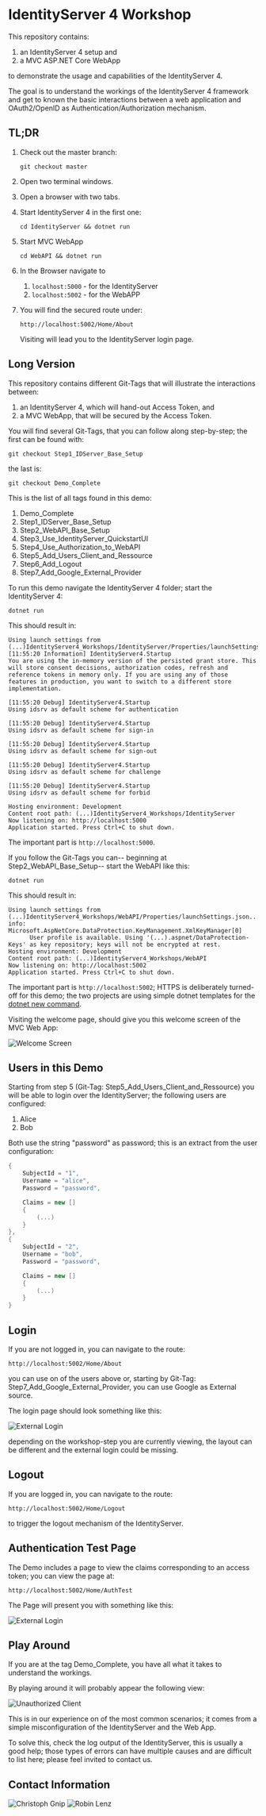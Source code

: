 # IdentityServer 4 Workshop

This repository contains:

1. an IdentityServer 4 setup and
1. a MVC ASP.NET Core WebApp

to demonstrate the usage and capabilities of the IdentityServer 4.

The goal is to understand the workings of the IdentityServer 4 framework and get
to known the basic interactions between a web application and OAuth2/OpenID as
Authentication/Authorization mechanism.

## TL;DR

1. Check out the master branch:

   `git checkout master`

1. Open two terminal windows.
1. Open a browser with two tabs.
1. Start IdentityServer 4 in the first one:

   `cd IdentityServer && dotnet run`

1. Start MVC WebApp

   `cd WebAPI && dotnet run`

1. In the Browser navigate to

   1. `localhost:5000` - for the IdentityServer
   1. `localhost:5002` - for the WebAPP

1. You will find the secured route under:

   `http://localhost:5002/Home/About`

   Visiting will lead you to the IdentityServer login page.

## Long Version

This repository contains different Git-Tags that will illustrate the
interactions between:

1. an IdentityServer 4, which will hand-out Access Token, and
1. a MVC WebApp, that will be secured by the Access Token.

You will find several Git-Tags, that you can follow along step-by-step; the
first can be found with:

`git checkout Step1_IDServer_Base_Setup`

the last is:

`git checkout Demo_Complete`

This is the list of all tags found in this demo:

1. Demo_Complete
1. Step1_IDServer_Base_Setup
1. Step2_WebAPI_Base_Setup
1. Step3_Use_IdentityServer_QuickstartUI
1. Step4_Use_Authorization_to_WebAPI
1. Step5_Add_Users_Client_and_Ressource
1. Step6_Add_Logout
1. Step7_Add_Google_External_Provider

To run this demo navigate the IdentityServer 4 folder; start the
IdentityServer 4:

`dotnet run`

This should result in:

```plain
Using launch settings from (...)IdentityServer4_Workshops/IdentityServer/Properties/launchSettings.json...
[11:55:20 Information] IdentityServer4.Startup
You are using the in-memory version of the persisted grant store. This will store consent decisions, authorization codes, refresh and reference tokens in memory only. If you are using any of those features in production, you want to switch to a different store implementation.

[11:55:20 Debug] IdentityServer4.Startup
Using idsrv as default scheme for authentication

[11:55:20 Debug] IdentityServer4.Startup
Using idsrv as default scheme for sign-in

[11:55:20 Debug] IdentityServer4.Startup
Using idsrv as default scheme for sign-out

[11:55:20 Debug] IdentityServer4.Startup
Using idsrv as default scheme for challenge

[11:55:20 Debug] IdentityServer4.Startup
Using idsrv as default scheme for forbid

Hosting environment: Development
Content root path: (...)IdentityServer4_Workshops/IdentityServer
Now listening on: http://localhost:5000
Application started. Press Ctrl+C to shut down.
```

The important part is `http://localhost:5000`.

If you follow the Git-Tags you can-- beginning at Step2_WebAPI_Base_Setup--
start the WebAPI like this:

`dotnet run`

This should result in:

```
Using launch settings from (...)IdentityServer4_Workshops/WebAPI/Properties/launchSettings.json...
info: Microsoft.AspNetCore.DataProtection.KeyManagement.XmlKeyManager[0]
      User profile is available. Using '(...).aspnet/DataProtection-Keys' as key repository; keys will not be encrypted at rest.
Hosting environment: Development
Content root path: (...)IdentityServer4_Workshops/WebAPI
Now listening on: http://localhost:5002
Application started. Press Ctrl+C to shut down.
```

The important part is `http://localhost:5002`; HTTPS is deliberately turned-off
for this demo; the two projects are using simple dotnet templates for the
[dotnet new command](https://docs.microsoft.com/de-de/dotnet/core/tools/dotnet-new?tabs=netcore21).

Visiting the welcome page, should give you this welcome screen of the MVC Web
App:

![Welcome Screen](images/welcome_web_app.png)

## Users in this Demo

Starting from step 5 (Git-Tag: Step5_Add_Users_Client_and_Ressource) you will
be able to login over the IdentityServer; the following users are configured:

1. Alice
1. Bob

Both use the string "password" as password; this is an extract from the user
configuration:

```cs
{
    SubjectId = "1",
    Username = "alice",
    Password = "password",

    Claims = new []
    {
        (...)
    }
},
{
    SubjectId = "2",
    Username = "bob",
    Password = "password",

    Claims = new []
    {
        (...)
    }
}
```

## Login

If you are not logged in, you can navigate to the route:

`http://localhost:5002/Home/About`

you can use on of the users above or, starting by Git-Tag:
Step7_Add_Google_External_Provider, you can use Google as External source.

The login page should look something like this:

![External Login](images/identityserver_login_page.png)

depending on the workshop-step you are currently viewing, the layout can be
different and the external login could be missing.

## Logout

If you are logged in, you can navigate to the route:

`http://localhost:5002/Home/Logout`

to trigger the logout mechanism of the IdentityServer.

## Authentication Test Page

The Demo includes a page to view the claims corresponding to an access token;
you can view the page at:

`http://localhost:5002/Home/AuthTest`

The Page will present you with something like this:

![External Login](images/external_login_auth_test_page.png)

## Play Around

If you are at the tag Demo_Complete, you have all what it takes to understand the workings.

By playing around it will probably appear the following view:

![Unauthorized Client](images/unauthorized_client.png)

This is in our experience on of the most common scenarios; it comes from a
simple misconfiguration of the IdentityServer and the Web App.

To solve this, check the log output of the IdentityServer, this is usually a
good help; those types of errors can have multiple causes and are difficult to
list here; please feel invited to contact us.

## Contact Information

![Christoph Gnip](mailto:Christoph.Gnip@5minds.de)
![Robin Lenz](mailto:Robin.Lenz@5minds.de)
